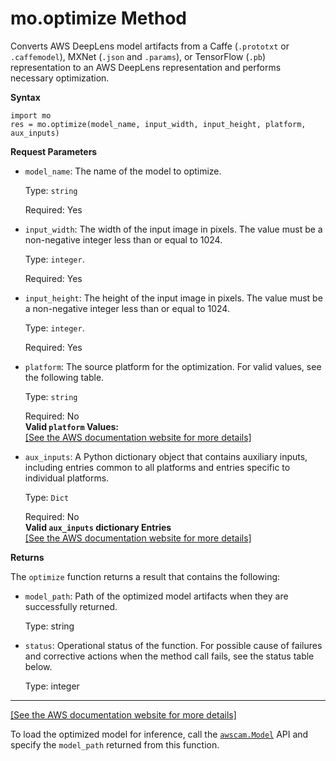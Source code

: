 # mo\.optimize Method<a name="deeplens-model-optimizer-api-functions_and_objects"></a>

 Converts AWS DeepLens model artifacts from a Caffe \(`.prototxt` or `.caffemodel`\), MXNet \(`.json` and `.params`\), or TensorFlow \(`.pb`\) representation to an AWS DeepLens representation and performs necessary optimization\. 

**Syntax**

```
import mo
res = mo.optimize(model_name, input_width, input_height, platform, aux_inputs)
```

**Request Parameters**
+ `model_name`: The name of the model to optimize\. 

  Type: `string`

  Required: Yes
+ `input_width`: The width of the input image in pixels\. The value must be a non\-negative integer less than or equal to 1024\. 

  Type: `integer`\.

  Required: Yes
+ `input_height`: The height of the input image in pixels\. The value must be a non\-negative integer less than or equal to 1024\. 

  Type: `integer`\.

  Required: Yes
+ `platform`: The source platform for the optimization\. For valid values, see the following table\.

  Type: `string`

  Required: No  
**Valid `platform` Values:**    
<a name="table-mo-optimize-platform-values"></a>[\[See the AWS documentation website for more details\]](http://docs.aws.amazon.com/deeplens/latest/dg/deeplens-model-optimizer-api-functions_and_objects.html)
+ `aux_inputs`: A Python dictionary object that contains auxiliary inputs, including entries common to all platforms and entries specific to individual platforms\. 

  Type: `Dict`

  Required: No  
**Valid `aux_inputs` dictionary Entries**    
<a name="table-mo-optimize-aux_inputs-values"></a>[\[See the AWS documentation website for more details\]](http://docs.aws.amazon.com/deeplens/latest/dg/deeplens-model-optimizer-api-functions_and_objects.html)

**Returns**

The `optimize` function returns a result that contains the following:
+ `model_path`: Path of the optimized model artifacts when they are successfully returned\.

  Type: string
+ `status`: Operational status of the function\. For possible cause of failures and corrective actions when the method call fails, see the status table below\. 

  Type: integer  
****    
[\[See the AWS documentation website for more details\]](http://docs.aws.amazon.com/deeplens/latest/dg/deeplens-model-optimizer-api-functions_and_objects.html)

To load the optimized model for inference, call the [`awscam.Model`](deeplens-device-library-awscam-model-constructor.md) API and specify the `model_path` returned from this function\.